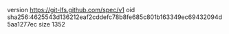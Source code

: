version https://git-lfs.github.com/spec/v1
oid sha256:4625543d136212eaf2cddefc78b8fe685c801b163349ec69432094d5aa1277ec
size 1352
